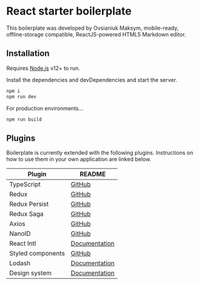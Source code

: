 # React starter boilerplate

This boilerplate was developed by Ovsianiuk Maksym, mobile-ready, offline-storage compatible,
ReactJS-powered HTML5 Markdown editor.

## Installation

Requires [Node.js](https://nodejs.org/) v12+ to run.

Install the dependencies and devDependencies and start the server.

```sh
npm i
npm run dev
```

For production environments...

```sh
npm run build
```

## Plugins

Boilerplate is currently extended with the following plugins.
Instructions on how to use them in your own application are linked below.

| Plugin | README |
| ------ | ------ |
| TypeScript | [GitHub](https://github.com/microsoft/TypeScript/blob/master/README.md) |
| Redux | [GitHub](https://github.com/reduxjs/redux/blob/master/README.md) |
| Redux Persist | [GitHub](https://github.com/rt2zz/redux-persist/blob/master/README.md) |
| Redux Saga | [GitHub](https://github.com/redux-saga/redux-saga/blob/master/README.md) |
| Axios | [GitHub](https://github.com/axios/axios/blob/master/README.md) |
| NanoID | [GitHub](https://github.com/ai/nanoid#readme) |
| React Intl | [Documentation](https://formatjs.io/docs/getting-started/installation/) |
| Styled components | [GitHub](https://github.com/styled-components/styled-components/blob/master/README.md) |
| Lodash | [Documentation](https://lodash.com/) |
| Design system | [Documentation](http://design-system-v1.azurewebsites.net/) |

